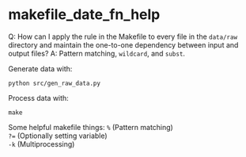 # makefile_date_fn_help

Q: How can I apply the rule in the Makefile to every file in the `data/raw` directory and maintain the one-to-one dependency between input and output files?
A: Pattern matching, `wildcard`, and `subst`. 

Generate data with:

```{python}
python src/gen_raw_data.py
```

Process data with:

```{python}
make
```


Some helpful makefile things:
`%` (Pattern matching)  
`?=` (Optionally setting variable)  
`-k` (Multiprocessing)  
